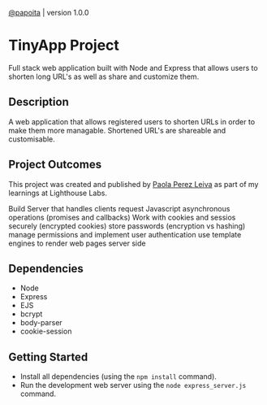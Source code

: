 <!-- @format -->

[@papoita](https://github.com/papoita/tinyapp) | version 1.0.0

# TinyApp Project

Full stack web application built with Node and Express that allows users to shorten long URL's as well as share and customize them.

## Description

A web application that allows registered users to shorten URLs in order to make them more managable. Shortened URL's are shareable and customisable.

## Project Outcomes

This project was created and published by [Paola Perez Leiva](https://www.linkedin.com/in/perezleivapaola/) as part of my learnings at Lighthouse Labs.

Build Server that handles clients request
Javascript asynchronous operations (promises and callbacks)
Work with cookies and sessios securely (encrypted cookies)
store passwords (encryption vs hashing)
manage permissions and implement user authentication
use template engines to render web pages server side

## Dependencies

- Node
- Express
- EJS
- bcrypt
- body-parser
- cookie-session

## Getting Started

- Install all dependencies (using the `npm install` command).
- Run the development web server using the `node express_server.js` command.
